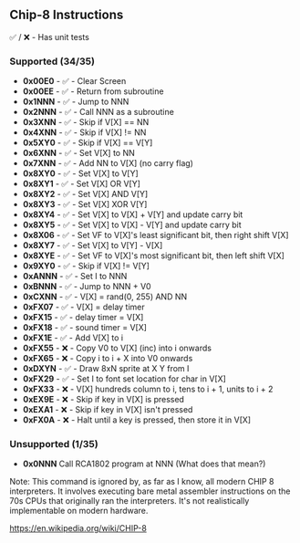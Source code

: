 ## Chip-8 Instructions

✅ / ❌ - Has unit tests

### Supported (34/35)

 - **0x00E0** - ✅ - Clear Screen
 - **0x00EE** - ✅ - Return from subroutine
 - **0x1NNN** - ✅ - Jump to NNN
 - **0x2NNN** - ✅ - Call NNN as a subroutine
 - **0x3XNN** - ✅ - Skip if V[X] == NN
 - **0x4XNN** - ✅ - Skip if V[X] != NN
 - **0x5XY0** - ✅ - Skip if V[X] == V[Y]
 - **0x6XNN** - ✅ - Set V[X] to NN
 - **0x7XNN** - ✅ - Add NN to V[X] (no carry flag)
 - **0x8XY0** - ✅ - Set V[X] to V[Y]
 - **0x8XY1** - ✅ - Set V[X] OR V[Y]
 - **0x8XY2** - ✅ - Set V[X] AND V[Y]
 - **0x8XY3** - ✅ - Set V[X] XOR V[Y]
 - **0x8XY4** - ✅ - Set V[X] to V[X] + V[Y] and update carry bit
 - **0x8XY5** - ✅ - Set V[X] to V[X] - V[Y] and update carry bit
 - **0x8X06** - ✅ - Set VF to V[X]'s least significant bit, then right shift V[X]
 - **0x8XY7** - ✅ - Set V[X] to V[Y] - V[X]
 - **0x8XYE** - ✅ - Set VF to V[X]'s most significant bit, then left shift V[X]
 - **0x9XY0** - ✅ - Skip if V[X] != V[Y]
 - **0xANNN** - ✅ - Set I to NNN
 - **0xBNNN** - ✅ - Jump to NNN + V0
 - **0xCXNN** - ✅ - V[X] = rand(0, 255) AND NN
 - **0xFX07** - ✅ - V[X] = delay timer
 - **0xFX15** - ✅ - delay timer = V[X]
 - **0xFX18** - ✅ - sound timer = V[X]
 - **0xFX1E** - ✅ - Add V[X] to i
 - **0xFX55** - ❌ - Copy V0 to V[X] (inc) into i onwards
 - **0xFX65** - ❌ - Copy i to i + X into V0 onwards
 - **0xDXYN** - ✅ - Draw 8xN sprite at X Y from I
 - **0xFX29** - ✅ - Set I to font set location for char in V[X]
 - **0xFX33** - ❌ - V[X] hundreds column to i, tens to i + 1, units to i + 2
 - **0xEX9E** - ❌ - Skip if key in V[X] is pressed
 - **0xEXA1** - ❌ - Skip if key in V[X] isn't pressed
 - **0xFX0A** - ❌ - Halt until a key is pressed, then store it in V[X]

### Unsupported (1/35)

 - **0x0NNN** Call RCA1802 program at NNN (What does that mean?)

 Note: This command is ignored by, as far as I know, all modern CHIP 8 interpreters. It involves executing bare metal assembler instructions on the 70s CPUs that originally ran the interpreters. It's not realistically implementable on modern hardware.


https://en.wikipedia.org/wiki/CHIP-8
